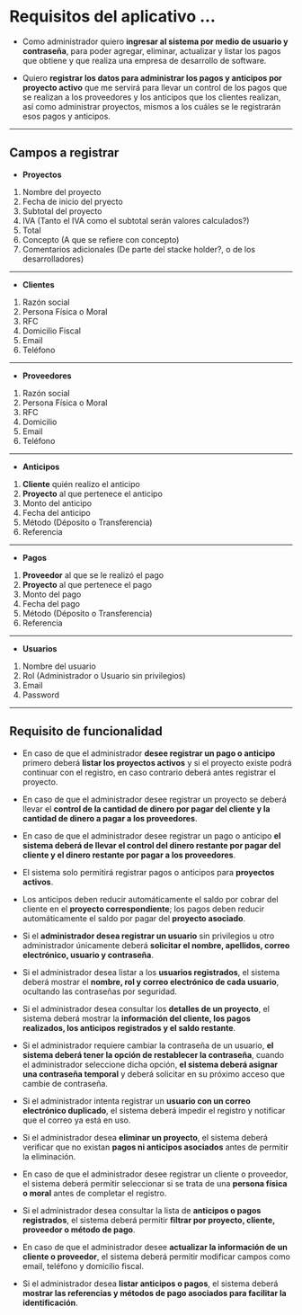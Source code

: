 # Requisitos del aplicativo ...
- Como administrador quiero __ingresar al sistema por medio de usuario y contraseña__, para
poder agregar, eliminar, actualizar y listar los pagos que obtiene y que realiza una empresa
de desarrollo de software.

- Quiero __registrar los datos para administrar los pagos y anticipos por proyecto activo__ que me
servirá para llevar un control de los pagos que se realizan a los proveedores y los anticipos
que los clientes realizan, así como administrar proyectos, mismos a los cuáles se le registrarán
esos pagos y anticipos.

---
## Campos a registrar
* __Proyectos__
1. Nombre del proyecto
1. Fecha de inicio del pryecto
1. Subtotal del proyecto 
1. IVA                  (Tanto el IVA como el subtotal serán valores calculados?)
1. Total
1. Concepto (A que se refiere con concepto)
1. Comentarios adicionales (De parte del stacke holder?, o de los desarrolladores)
---
* __Clientes__
1. Razón social
1. Persona Física o Moral
1. RFC
1. Domicilio Fiscal
1. Email
1. Teléfono
---
* __Proveedores__
1. Razón social
1. Persona Física o Moral
1. RFC
1. Domicilio
1. Email
1. Teléfono
---
* __Anticipos__
1. __Cliente__ quién realizo el anticipo
1. __Proyecto__ al que pertenece el anticipo
1. Monto del anticipo
1. Fecha del anticipo
1. Método (Déposito o Transferencia)
1. Referencia
---
* __Pagos__
1. __Proveedor__ al que se le realizó el pago
1. __Proyecto__ al que pertenece el pago
1. Monto del pago
1. Fecha del pago
1. Método (Déposito o Transferencia)
1. Referencia
---
* __Usuarios__
1. Nombre del usuario
1. Rol (Administrador o Usuario sin privilegios)
1. Email
1. Password

---
## Requisito de funcionalidad

* En caso de que el administrador __desee registrar un pago o anticipo__ primero deberá __listar los proyectos activos__ y si el proyecto existe podrá continuar con el registro, en caso contrario deberá antes registrar el proyecto.

* En caso de que el administrador desee registrar un proyecto se deberá llevar el __control de la cantidad de dinero por pagar del cliente y la cantidad de dinero a pagar a los proveedores__.

* En caso de que el administrador desee registrar un pago o anticipo __el sistema deberá de llevar el control del dinero restante por pagar del cliente y el dinero restante por pagar a los proveedores__.

* El sistema solo permitirá registrar pagos o anticipos para __proyectos activos__.

* Los anticipos deben reducir automáticamente el saldo por cobrar del cliente en el __proyecto correspondiente__; los pagos deben reducir automáticamente el saldo por pagar del __proyecto asociado__.

* Si el __administrador desea registrar un usuario__ sin privilegios u otro administrador únicamente deberá __solicitar el nombre, apellidos, correo electrónico, usuario y contraseña__.

* Si el administrador desea listar a los __usuarios registrados__, el sistema deberá mostrar el __nombre, rol y correo electrónico de cada usuario__, ocultando las contraseñas por seguridad.

* Si el administrador desea consultar los __detalles de un proyecto__, el sistema deberá mostrar la __información del cliente, los pagos realizados, los anticipos registrados y el saldo restante__.

* Si el administrador requiere cambiar la contraseña de un usuario, __el sistema deberá tener la opción de restablecer la contraseña__, cuando el administrador seleccione dicha opción, __el sistema deberá asignar una contraseña temporal__ y deberá solicitar en su próximo acceso que cambie de contraseña.

* Si el administrador intenta registrar un __usuario con un correo electrónico duplicado__, el sistema deberá impedir el registro y notificar que el correo ya está en uso.

* Si el administrador desea __eliminar un proyecto__, el sistema deberá verificar que no existan __pagos ni anticipos asociados__ antes de permitir la eliminación.

* En caso de que el administrador desee registrar un cliente o proveedor, el sistema deberá permitir seleccionar si se trata de una __persona física o moral__ antes de completar el registro.

*   Si el administrador desea consultar la lista de __anticipos o pagos registrados__, el sistema deberá permitir __filtrar por proyecto, cliente, proveedor o método de pago__.

*   En caso de que el administrador desee __actualizar la información de un cliente o proveedor__, el sistema deberá permitir modificar campos como email, teléfono y domicilio fiscal.

*   Si el administrador desea __listar anticipos o pagos__, el sistema deberá __mostrar las referencias y métodos de pago asociados para facilitar la identificación__.


  
